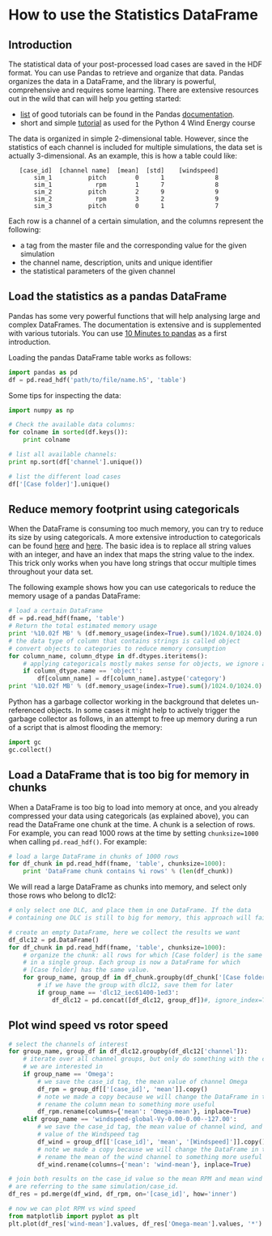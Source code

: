 How to use the Statistics DataFrame
===================================


Introduction
------------

The statistical data of your post-processed load cases are saved in the HDF
format. You can use Pandas to retrieve and organize that data. Pandas organizes
the data in a DataFrame, and the library is powerful, comprehensive and requires
some learning. There are extensive resources out in the wild that can will help
you getting started:

* [list](http://pandas.pydata.org/pandas-docs/stable/tutorials.html)
of good tutorials can be found in the Pandas
[documentation](http://pandas.pydata.org/pandas-docs/version/0.16.2/).
* short and simple
[tutorial](https://github.com/DTUWindEnergy/Python4WindEnergy/blob/master/lesson%204/pandas.ipynb)
as used for the Python 4 Wind Energy course


The data is organized in simple 2-dimensional table. However, since the statistics
of each channel is included for multiple simulations, the data set is actually
3-dimensional. As an example, this is how a table could like:

```
   [case_id]  [channel name]  [mean]  [std]    [windspeed]
       sim_1          pitch        0      1              8
       sim_1            rpm        1      7              8
       sim_2          pitch        2      9              9
       sim_2            rpm        3      2              9
       sim_3          pitch        0      1              7
```

Each row is a channel of a certain simulation, and the columns represent the
following:

* a tag from the master file and the corresponding value for the given simulation
* the channel name, description, units and unique identifier
* the statistical parameters of the given channel


Load the statistics as a pandas DataFrame
-----------------------------------------

Pandas has some very powerful functions that will help analysing large and
complex DataFrames. The documentation is extensive and is supplemented with
various tutorials. You can use
[10 Minutes to pandas](http://pandas.pydata.org/pandas-docs/stable/10min.html)
as a first introduction.

Loading the pandas DataFrame table works as follows:

```python
import pandas as pd
df = pd.read_hdf('path/to/file/name.h5', 'table')
```

Some tips for inspecting the data:

```python
import numpy as np

# Check the available data columns:
for colname in sorted(df.keys()):
    print colname

# list all available channels:
print np.sort(df['channel'].unique())

# list the different load cases
df['[Case folder]'].unique()
```


Reduce memory footprint using categoricals
------------------------------------------

When the DataFrame is consuming too much memory, you can try to reduce its
size by using categoricals. A more extensive introduction to categoricals can be
found
[here](http://pandas.pydata.org/pandas-docs/stable/faq.html#dataframe-memory-usage)
and [here](http://matthewrocklin.com/blog/work/2015/06/18/Categoricals/).
The basic idea is to replace all string values with an integer,
and have an index that maps the string value to the index. This trick only works
when you have long strings that occur multiple times throughout your data set.

The following example shows how you can use categoricals to reduce the memory
usage of a pandas DataFrame:

```python
# load a certain DataFrame
df = pd.read_hdf(fname, 'table')
# Return the total estimated memory usage
print '%10.02f MB' % (df.memory_usage(index=True).sum()/1024.0/1024.0)
# the data type of column that contains strings is called object
# convert objects to categories to reduce memory consumption
for column_name, column_dtype in df.dtypes.iteritems():
    # applying categoricals mostly makes sense for objects, we ignore all others
    if column_dtype.name == 'object':
        df[column_name] = df[column_name].astype('category')
print '%10.02f MB' % (df.memory_usage(index=True).sum()/1024.0/1024.0)
```

Python has a garbage collector working in the background that deletes
un-referenced objects. In some cases it might help to actively trigger the
garbage collector as follows, in an attempt to free up memory during a run of
a script that is almost flooding the memory:

```python
import gc
gc.collect()
```

Load a DataFrame that is too big for memory in chunks
-----------------------------------------------------

When a DataFrame is too big to load into memory at once, and you already
compressed your data using categoricals (as explained above), you can read
the DataFrame one chunk at the time. A chunk is a selection of rows. For
example, you can read 1000 rows at the time by setting ```chunksize=1000```
when calling ```pd.read_hdf()```. For example:

```python
# load a large DataFrame in chunks of 1000 rows
for df_chunk in pd.read_hdf(fname, 'table', chunksize=1000):
    print 'DataFrame chunk contains %i rows' % (len(df_chunk))
```

We will read a large DataFrame as chunks into memory, and select only those
rows who belong to dlc12:

```python
# only select one DLC, and place them in one DataFrame. If the data
# containing one DLC is still to big for memory, this approach will fail

# create an empty DataFrame, here we collect the results we want
df_dlc12 = pd.DataFrame()
for df_chunk in pd.read_hdf(fname, 'table', chunksize=1000):
    # organize the chunk: all rows for which [Case folder] is the same
    # in a single group. Each group is now a DataFrame for which
    # [Case folder] has the same value.
    for group_name, group_df in df_chunk.groupby(df_chunk['[Case folder]']):
        # if we have the group with dlc12, save them for later
        if group_name == 'dlc12_iec61400-1ed3':
            df_dlc12 = pd.concat([df_dlc12, group_df])#, ignore_index=True)
```

Plot wind speed vs rotor speed
------------------------------

```python
# select the channels of interest
for group_name, group_df in df_dlc12.groupby(df_dlc12['channel']):
    # iterate over all channel groups, but only do something with the channels
    # we are interested in
    if group_name == 'Omega':
        # we save the case_id tag, the mean value of channel Omega
        df_rpm = group_df[['[case_id]', 'mean']].copy()
        # note we made a copy because we will change the DataFrame in the next line
        # rename the column mean to something more useful
        df_rpm.rename(columns={'mean': 'Omega-mean'}, inplace=True)
    elif group_name == 'windspeed-global-Vy-0.00-0.00--127.00':
        # we save the case_id tag, the mean value of channel wind, and the 
        # value of the Windspeed tag
        df_wind = group_df[['[case_id]', 'mean', '[Windspeed]']].copy()
        # note we made a copy because we will change the DataFrame in the next line
        # rename the mean of the wind channel to something more useful
        df_wind.rename(columns={'mean': 'wind-mean'}, inplace=True)

# join both results on the case_id value so the mean RPM and mean wind speed
# are referring to the same simulation/case_id.
df_res = pd.merge(df_wind, df_rpm, on='[case_id]', how='inner')

# now we can plot RPM vs wind speed
from matplotlib import pyplot as plt
plt.plot(df_res['wind-mean'].values, df_res['Omega-mean'].values, '*')
```

